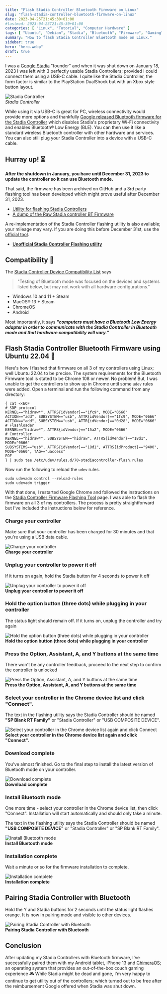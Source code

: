 ```yaml
---
title: "Flash Stadia Controller Bluetooth Firmware on Linux"
slug: "flash-stadia-controller-bluetooth-firmware-on-linux"
date: 2023-04-25T21:45:30+01:00
#lastmod: 2023-04-23T21:45:30+01:00
categories: [ "Linux", "Tutorial", "Computer Hardware" ]
tags: [ "Ubuntu", "Debian", "Stadia", "Bluetooth", "Firmware", "Gaming", "udev"]
summary: "How to flash Stadia Controller Bluetooth mode on Linux."
sidebar: true
hero: "hero.webp"
draft: true
---
```


I was a [Google Stadia](https://stadia.google.com/gg/) "founder" and when it was shut down on January 18, 2023 I was left with 3 perfectly usable Stadia Controllers; provided I could connect them using a USB-C cable. I quite like the Stadia Controller, the form factor is similar to the PlayStation DualShock but with an Xbox style button layout.

<p class="text-center">
  <img src="./stadia-controller.webp" class="img-fluid" alt="Stadia Controller"/>
  <br />
  <em>Stadia Controller</em>
</p>

While using it via USB-C is great for PC, wireless connectivity would provide more options and thankfully [Google released Bluetooth firmware for the Stadia Controller](https://stadia.google.com/controller) which disables Stadia's proprietary Wi-Fi connectivity and enables Bluetooth® Low Energy (BLE). You can then use it like a standard wireless Bluetooth controller with other hardware and services. You can also still plug your Stadia Controller into a device with a USB-C cable.

## Hurray up! ⏳️

**After the shutdown in January, you have until December 31, 2023 to update the controller so it can use Bluetooth mode.**

That said, the firmware has been archived on GitHub and a 3rd party flashing tool has been developed which might prove useful after December 31, 2023.

- [Utility for flashing Stadia Controllers](https://github.com/luigimannoni/stadia-controller-flasher)
- [A dump of the Raw Stadia controller BT Firmware](https://github.com/Scyne/stadiaRawBtFw)

A re-implementation of the Stadia Controller flashing utility is also available; your mileage may vary. If you are doing this before December 31st, use the [official tool](https://stadia.google.com/controller/).

- [**Unofficial Stadia Controller Flashing utility**](https://luigimannoni.github.io/stadia-controller-flasher/)

## Compatibility 🧩

The [Stadia Controller Device Compatibility List](https://support.google.com/stadia?p=controllerconnect#devicelist) says

> "Testing of Bluetooth mode was focused on the devices and systems listed below, but may not work with all hardware configurations."

- Windows 10 and 11 + Steam
- MacOS® 13 + Steam
- ChromeOS
- Android

Most importantly, it says ***"computers must have a Bluetooth Low Energy adapter in order to communicate with the Stadia Controller in Bluetooth mode and that hardware compatibility will vary."***

## Flash Stadia Controller Bluetooth Firmware using Ubuntu 22.04 🐧

Here's how I flashed that firmware on all 3 of my controllers using Linux; well Ubuntu 22.04 to be precise. The system requirements for the Bluetooth Firmware tool is stated to be Chrome 108 or newer. No problem! But, I was unable to get the controllers to show up in Chrome until some `udev` rules were added. Open a terminal and run the following command from any directory:

```shell
{ cat <<EOF
# SDP protocol
KERNEL=="hidraw*", ATTRS{idVendor}=="1fc9", MODE="0666"
ACTION=="add", SUBSYSTEM=="usb", ATTR{idVendor}=="1fc9", MODE="0666"
ACTION=="add", SUBSYSTEM=="usb", ATTR{idVendor}=="0d28", MODE="0666"
# Flashloader
KERNEL=="hidraw*", ATTRS{idVendor}=="15a2", MODE="0666"
# Controller
KERNEL=="hidraw*", SUBSYSTEM=="hidraw", ATTRS{idVendor}=="18d1", MODE="0666"
SUBSYSTEMS=="usb", ATTRS{idVendor}=="18d1", ATTRS{idProduct}=="9400", MODE="0660", TAG+="uaccess"
EOF
} | sudo tee /etc/udev/rules.d/70-stadiacontroller-flash.rules
```

Now run the following to reload the `udev` rules.

```shell
sudo udevadm control --reload-rules
sudo udevadm trigger
```

With that done, I restarted Google Chrome and followed the instructions on the [Stadia Controller Firmware Flashing Tool](https://stadia.google.com/controller/index_en_GB.html) page. I was able to flash the firmware on all 3 of my controllers. The process is pretty straightforward but I've included the instructions below for reference.

### Charge your controller

Make sure that your controller has been charged for 30 minutes and that you're using a USB data cable.

<p class="text-center">
  <img src="./Verify_Plug_in_controller.svg" class="img-fluid" alt="Charge your controller"/>
  <br>
  <b>Charge your controller</b>
</p>

### Unplug your controller to power it off

If it turns on again, hold the Stadia button for 4 seconds to power it off

<p class="text-center">
  <img src="./Unlock_Unplug.svg" class="img-fluid" alt="Unplug your controller to power it off"/>
  <br>
  <b>Unplug your controller to power it off</b>
</p>

### Hold the option button (three dots) while plugging in your controller

The status light should remain off. If it turns on, unplug the controller and try again

<p class="text-center">
  <img src="./Unlock_Option_Plug.svg" class="img-fluid" alt="Hold the option button (three dots) while plugging in your controller"/>
  <br>
  <b>Hold the option button (three dots) while plugging in your controller</b>
</p>

### Press the Option, Assistant, A, and Y buttons at the same time

There won't be any controller feedback, proceed to the next step to confirm the controller is unlocked

<p class="text-center">
  <img src="./Unlock_Four_buttons.svg" class="img-fluid" alt="Press the Option, Assistant, A, and Y buttons at the same time"/>
  <br>
  <b>Press the Option, Assistant, A, and Y buttons at the same time</b>
</p>

### Select your controller in the Chrome device list and click "Connect".

The text in the flashing utility says the Stadia Controller should be named **"SP Blank RT Family"** or "Stadia Controller" or "USB COMPOSITE DEVICE".

<p class="text-center">
  <img src="./Chrome_dialog_Download_en-GB.svg" class="img-fluid" alt="Select your controller in the Chrome device list again and click Connect"/>
  <br>
  <b>Select your controller in the Chrome device list again and click "Connect".</b>
</p>

### Download complete

You've almost finished. Go to the final step to install the latest version of Bluetooth mode on your controller.

<p class="text-center">
  <img src="./Download_Download_complete.svg" class="img-fluid" alt="Download complete"/>
  <br>
  <b>Download complete</b>
</p>


### Install Bluetooth mode

One more time - select your controller in the Chrome device list, then click "Connect". Installation will start automatically and should only take a minute.

The text in the flashing utility says the Stadia Controller should be named **"USB COMPOSITE DEVICE"** or "Stadia Controller" or "SP Blank RT Family".

<p class="text-center">
  <img src="./Chrome_dialog_Install_en-GB.svg" class="img-fluid" alt="Install Bluetooth mode"/>
  <br>
  <b>Install Bluetooth mode</b>
</p>

### Installation complete

Wait a minute or so for the firmware installation to complete.

<p class="text-center">
  <img src="./Finish_Bluetooth_enabled.svg" class="img-fluid" alt="Installation complete"/>
  <br>
  <b>Installation complete</b>
</p>

## Pairing Stadia Controller with Bluetooth

Hold the Y and Stadia buttons for 2 seconds until the status light flashes orange. It is now in pairing mode and visible to other devices.

<p class="text-center">
  <img src="./Pairing_mode.svg" class="img-fluid" alt="Pairing Stadia Controller with Bluetooth"/>
  <br>
  <b>Pairing Stadia Controller with Bluetooth</b>
</p>

## Conclusion

After updating my Stadia Controllers with Bluetooth firmware, I've successfully paired them with my Android tablet, iPhone 13 and [ChimeraOS](https://chimeraos.org/); an operating system that provides an out-of-the-box couch gaming experience 🎮️ While Stadia might be dead and gone, I'm very happy to continue to get utility out of the controllers; which turned out to be free after the reimbursement Google offered when Stadia was shut down.
